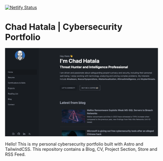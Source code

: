 [![Netlify Status](https://api.netlify.com/api/v1/badges/0ef8fd67-3eab-4201-bbed-1bf74c3c2a58/deploy-status)](https://app.netlify.com/sites/chadhatala/deploys)
# Chad Hatala | Cybersecurity Portfolio

![Chad Hatala | Cybersecurity Portfolio](public/social_img.png)

Hello! This is my personal cybersecurity portfolio built with Astro and TailwindCSS. This repository contains a Blog, CV, Project Section, Store and RSS Feed.
